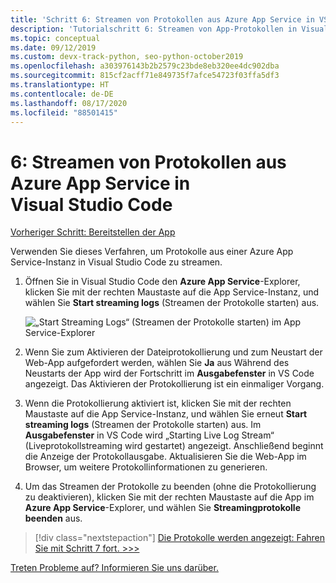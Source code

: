 ```yaml
---
title: 'Schritt 6: Streamen von Protokollen aus Azure App Service in VS Code'
description: 'Tutorialschritt 6: Streamen von App-Protokollen in Visual Studio Code'
ms.topic: conceptual
ms.date: 09/12/2019
ms.custom: devx-track-python, seo-python-october2019
ms.openlocfilehash: a303976143b2b2579c23bde8eb320ee4dc902dba
ms.sourcegitcommit: 815cf2acff71e849735f7afce54723f03ffa5df3
ms.translationtype: HT
ms.contentlocale: de-DE
ms.lasthandoff: 08/17/2020
ms.locfileid: "88501415"
---
```

# <a name="6-stream-logs-from-azure-app-service-into-visual-studio-code"></a>6: Streamen von Protokollen aus Azure App Service in Visual Studio Code

[Vorheriger Schritt: Bereitstellen der App](tutorial-deploy-app-service-on-linux-05.md)

Verwenden Sie dieses Verfahren, um Protokolle aus einer Azure App Service-Instanz in Visual Studio Code zu streamen.

1. Öffnen Sie in Visual Studio Code den **Azure App Service**-Explorer, klicken Sie mit der rechten Maustaste auf die App Service-Instanz, und wählen Sie **Start streaming logs** (Streamen der Protokolle starten) aus.

   ![„Start Streaming Logs“ (Streamen der Protokolle starten) im App Service-Explorer](media/deploy-azure/start-streaming-logs-in-visual-studio-code.png)

1. Wenn Sie zum Aktivieren der Dateiprotokollierung und zum Neustart der Web-App aufgefordert werden, wählen Sie **Ja** aus Während des Neustarts der App wird der Fortschritt im **Ausgabefenster** in VS Code angezeigt. Das Aktivieren der Protokollierung ist ein einmaliger Vorgang.

1. Wenn die Protokollierung aktiviert ist, klicken Sie mit der rechten Maustaste auf die App Service-Instanz, und wählen Sie erneut **Start streaming logs** (Streamen der Protokolle starten) aus. Im **Ausgabefenster** in VS Code wird „Starting Live Log Stream“ (Liveprotokollstreaming wird gestartet) angezeigt. Anschließend beginnt die Anzeige der Protokollausgabe. Aktualisieren Sie die Web-App im Browser, um weitere Protokollinformationen zu generieren.

1. Um das Streamen der Protokolle zu beenden (ohne die Protokollierung zu deaktivieren), klicken Sie mit der rechten Maustaste auf die App im **Azure App Service**-Explorer, und wählen Sie **Streamingprotokolle beenden** aus.

> [!div class="nextstepaction"]
> [Die Protokolle werden angezeigt: Fahren Sie mit Schritt 7 fort. >>>](tutorial-deploy-app-service-on-linux-07.md)

[Treten Probleme auf? Informieren Sie uns darüber.](https://aka.ms/FlaskVSCQuickstartHelp)
